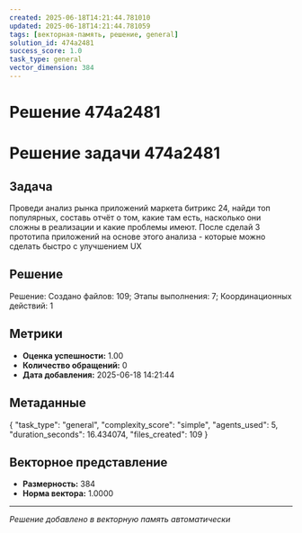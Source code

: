 ```yaml
---
created: 2025-06-18T14:21:44.781010
updated: 2025-06-18T14:21:44.781059
tags: [векторная-память, решение, general]
solution_id: 474a2481
success_score: 1.0
task_type: general
vector_dimension: 384
---
```


# Решение 474a2481

# Решение задачи 474a2481

## Задача
Проведи анализ рынка приложений маркета битрикс 24, найди топ популярных, составь отчёт о том, какие там есть, насколько они сложны в реализации и какие проблемы имеют. После сделай 3 прототипа приложений на основе этого анализа - которые можно сделать быстро с улучшением UX

## Решение
Решение: Создано файлов: 109; Этапы выполнения: 7; Координационных действий: 1

## Метрики
- **Оценка успешности:** 1.00
- **Количество обращений:** 0
- **Дата добавления:** 2025-06-18 14:21:44

## Метаданные
{
  "task_type": "general",
  "complexity_score": "simple",
  "agents_used": 5,
  "duration_seconds": 16.434074,
  "files_created": 109
}

## Векторное представление
- **Размерность:** 384
- **Норма вектора:** 1.0000

---
*Решение добавлено в векторную память автоматически*
